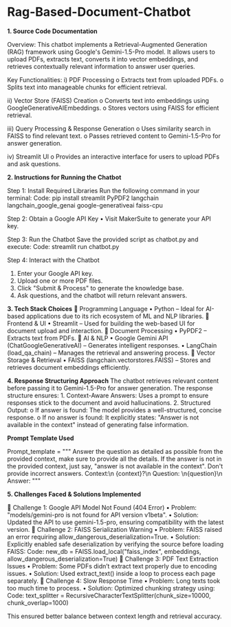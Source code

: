 # Rag-Based-Document-Chatbot

**1. Source Code Documentation**

Overview: 
This chatbot implements a Retrieval-Augmented Generation (RAG) framework using Google's Gemini-1.5-Pro model. It allows users to upload PDFs, extracts text, converts it into vector embeddings, and retrieves contextually relevant information to answer user queries.

Key Functionalities:
i)	PDF Processing
  o	Extracts text from uploaded PDFs.
  o	Splits text into manageable chunks for efficient retrieval.

ii) Vector Store (FAISS) Creation
  o	Converts text into embeddings using GoogleGenerativeAIEmbeddings.
  o	Stores vectors using FAISS for efficient retrieval.

iii) Query Processing & Response Generation
  o	Uses similarity search in FAISS to find relevant text.
  o	Passes retrieved content to Gemini-1.5-Pro for answer generation.

iv) Streamlit UI
  o	Provides an interactive interface for users to upload PDFs and ask questions.

**2. Instructions for Running the Chatbot**

Step 1: Install Required Libraries
    Run the following command in your terminal:
      Code:  pip install streamlit PyPDF2 langchain langchain_google_genai google-generativeai faiss-cpu

Step 2: Obtain a Google API Key
    •	Visit MakerSuite to generate your API key.

Step 3: Run the Chatbot
    Save the provided script as chatbot.py and execute:
      Code: streamlit run chatbot.py

Step 4: Interact with the Chatbot
  1.	Enter your Google API key.
  2.	Upload one or more PDF files.
  3.	Click "Submit & Process" to generate the knowledge base.
  4.	Ask questions, and the chatbot will return relevant answers.

**3. Tech Stack Choices**
🔹 Programming Language
    •	Python – Ideal for AI-based applications due to its rich ecosystem of ML and NLP libraries.
🔹 Frontend & UI
    •	Streamlit – Used for building the web-based UI for document upload and interaction.
🔹 Document Processing
    •	PyPDF2 – Extracts text from PDFs.
🔹 AI & NLP
    •	Google Gemini API (ChatGoogleGenerativeAI) – Generates intelligent responses.
    •	LangChain (load_qa_chain) – Manages the retrieval and answering process.
🔹 Vector Storage & Retrieval
    •	FAISS (langchain.vectorstores.FAISS) – Stores and retrieves document embeddings efficiently.

**4. Response Structuring Approach**
  The chatbot retrieves relevant content before passing it to Gemini-1.5-Pro for answer generation. The response structure ensures:
    1.	Context-Aware Answers: Uses a prompt to ensure responses stick to the document and avoid hallucinations.
    2.	Structured Output:
          o	If answer is found: The model provides a well-structured, concise response.
          o If no answer is found: It explicitly states: "Answer is not available in the context" instead of generating false information.

**Prompt Template Used**

Prompt_template = """
    Answer the question as detailed as possible from the provided context, make sure to provide all the details. 
    If the answer is not in the provided context, just say, "answer is not available in the context".
    Don't provide incorrect answers.
    Context:\n {context}?\n
    Question: \n{question}\n
    Answer:
"""

**5. Challenges Faced & Solutions Implemented**
   
🔸 Challenge 1: Google API Model Not Found (404 Error)
      •	Problem: "models/gemini-pro is not found for API version v1beta".
      •	Solution: Updated the API to use gemini-1.5-pro, ensuring compatibility with the latest version.
🔸 Challenge 2: FAISS Serialization Warning
      •	Problem: FAISS raised an error requiring allow_dangerous_deserialization=True.
      •	Solution: Explicitly enabled safe deserialization by verifying the source before loading FAISS:
            Code: new_db = FAISS.load_local("faiss_index", embeddings, allow_dangerous_deserialization=True)
🔸 Challenge 3: PDF Text Extraction Issues
      •	Problem: Some PDFs didn’t extract text properly due to encoding issues.
      •	Solution: Used extract_text() inside a loop to process each page separately.
🔸 Challenge 4: Slow Response Time
      •	Problem: Long texts took too much time to process.
      •	Solution: Optimized chunking strategy using:
          Code: text_splitter = RecursiveCharacterTextSplitter(chunk_size=10000, chunk_overlap=1000)

This ensured better balance between context length and retrieval accuracy.
